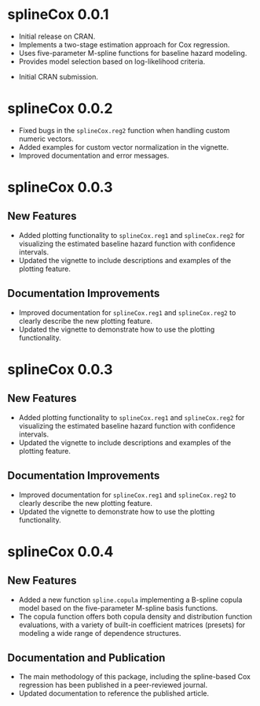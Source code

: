 # splineCox 0.0.1

- Initial release on CRAN.
- Implements a two-stage estimation approach for Cox regression.
- Uses five-parameter M-spline functions for baseline hazard modeling.
- Provides model selection based on log-likelihood criteria.

* Initial CRAN submission.

# splineCox 0.0.2

- Fixed bugs in the `splineCox.reg2` function when handling custom numeric vectors.
- Added examples for custom vector normalization in the vignette.
- Improved documentation and error messages.


# splineCox 0.0.3

## New Features
- Added plotting functionality to `splineCox.reg1` and `splineCox.reg2` for visualizing the estimated baseline hazard function with confidence intervals.
- Updated the vignette to include descriptions and examples of the plotting feature.

## Documentation Improvements
- Improved documentation for `splineCox.reg1` and `splineCox.reg2` to clearly describe the new plotting feature.
- Updated the vignette to demonstrate how to use the plotting functionality.


# splineCox 0.0.3

## New Features
- Added plotting functionality to `splineCox.reg1` and `splineCox.reg2` for visualizing the estimated baseline hazard function with confidence intervals.
- Updated the vignette to include descriptions and examples of the plotting feature.

## Documentation Improvements
- Improved documentation for `splineCox.reg1` and `splineCox.reg2` to clearly describe the new plotting feature.
- Updated the vignette to demonstrate how to use the plotting functionality.


# splineCox 0.0.4

## New Features
- Added a new function `spline.copula` implementing a B-spline copula model based on the five-parameter M-spline basis functions.
- The copula function offers both copula density and distribution function evaluations, with a variety of built-in coefficient matrices (presets) for modeling a wide range of dependence structures.

## Documentation and Publication
- The main methodology of this package, including the spline-based Cox regression has been published in a peer-reviewed journal. 
- Updated documentation to reference the published article.

